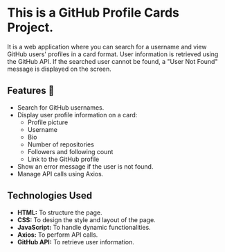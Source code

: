 
 # This is a GitHub Profile Cards Project.
It is a web application where you can search for a username and view GitHub users' profiles in a card format. User information is retrieved using the GitHub API.
If the searched user cannot be found, a "User Not Found" message is displayed on the screen.

## Features 🎯  
- Search for GitHub usernames.  
- Display user profile information on a card:  
  - Profile picture  
  - Username  
  - Bio  
  - Number of repositories  
  - Followers and following count  
  - Link to the GitHub profile  
- Show an error message if the user is not found.  
- Manage API calls using Axios.  

 ## Technologies Used
- **HTML:** To structure the page.
- **CSS:** To design the style and layout of the page.
- **JavaScript:** To handle dynamic functionalities.
- **Axios:** To perform API calls.
- **GitHub API:** To retrieve user information.
